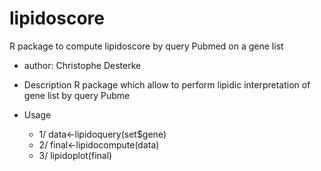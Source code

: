 # lipidoscore
R package to compute lipidoscore by query Pubmed on a gene list

- author: Christophe Desterke

- Description
    R package which allow to perform lipidic interpretation of gene list by query Pubme

- Usage
    * 1/ data<-lipidoquery(set$gene)
    * 2/ final<-lipidocompute(data)
    * 3/ lipidoplot(final)
  

